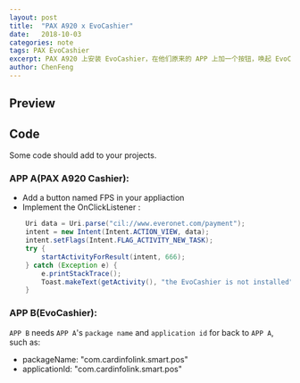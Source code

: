 ```yaml
---
layout: post
title:  "PAX A920 x EvoCashier"
date:   2018-10-03
categories: note
tags: PAX EvoCashier
excerpt: PAX A920 上安装 EvoCashier，在他们原来的 APP 上加一个按钮，唤起 EvoCashier...
author: ChenFeng
---
```


## Preview



## Code

Some code should add to your projects.

### APP A(PAX A920 Cashier):

* Add a button named FPS in your appliaction
* Implement the OnClickListener :

```java
    Uri data = Uri.parse("cil://www.everonet.com/payment");
    intent = new Intent(Intent.ACTION_VIEW, data);
    intent.setFlags(Intent.FLAG_ACTIVITY_NEW_TASK);
    try {
        startActivityForResult(intent, 666);
    } catch (Exception e) {
        e.printStackTrace();
        Toast.makeText(getActivity(), "the EvoCashier is not installed", Toast.LENGTH_SHORT).show();
    }
```

### APP B(EvoCashier):

`APP B` needs `APP A`'s `package name` and `application id` for back to `APP A`, such as:

* packageName: "com.cardinfolink.smart.pos"
* applicationId: "com.cardinfolink.smart.pos"

